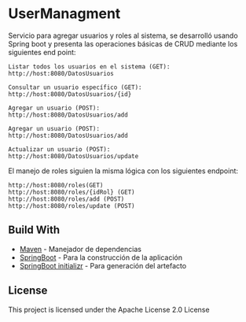 # UserManagment
 Servicio para agregar usuarios y roles al sistema, se desarrolló usando Spring boot y presenta las operaciones básicas de CRUD mediante los siguientes end point:

 

 ```
 Listar todos los usuarios en el sistema (GET):
 http://host:8080/DatosUsuarios
 ```

 ```
 Consultar un usuario específico (GET):
 http://host:8080/DatosUsuarios/{id}
 ```

 ```
 Agregar un usuario (POST):
 http://host:8080/DatosUsuarios/add
 ```

 ```
 Agregar un usuario (POST):
 http://host:8080/DatosUsuarios/add
 ```

 ```
Actualizar un usuario (POST):
 http://host:8080/DatosUsuarios/update
 ```
 
 El manejo de roles siguien la misma lógica con los siguientes endpoint:
 
 ```
 http://host:8080/roles(GET)
 http://host:8080/roles/{idRol} (GET)
 http://host:8080/roles/add (POST)
 http://host:8080/roles/update (POST)
 ```
 
 ## Build With

* [Maven](https://maven.apache.org/) - Manejador de dependencias
* [SpringBoot](https://spring.io/projects/spring-boot) - Para la construcción de la aplicación
* [SpringBoot initializr](https://start.spring.io/) - Para generación del artefacto

## License

This project is licensed under the Apache License 2.0 License
